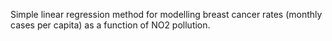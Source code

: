 Simple linear regression method for modelling breast cancer rates (monthly cases per capita) as a function of NO2 pollution.
